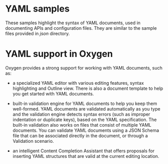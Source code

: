 # YAML samples

These samples highlight the syntax of YAML documents, used in documenting APIs and configuration files. They are similar to the sample files provided in *json* directory.

# YAML support in Oxygen

Oxygen provides a strong support for working with YAML documents, such as:

- a specialized YAML editor with various editing features, syntax highlighting and Outline view. There is also a document template to help you get started with YAML documents. 

- built-in validation engine for YAML documents to help you keep them well-formed. YAML documents are validated automatically as you type and the validation engine detects 
syntax errors (such as improper indentation or duplicate keys), based on the YAML specification. The built-in validation also works on files that consist of multiple YAML documents.
You can validate YAML documents using a JSON Schema file that can be associated directly in the document, or through a Validation scenario.

- an intelligent Content Completion Assistant that offers proposals for inserting YAML structures that are valid at the current editing location.